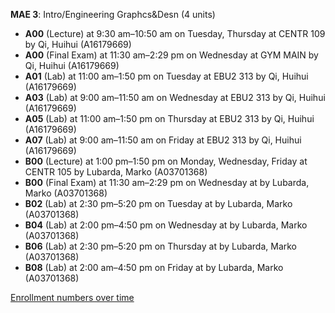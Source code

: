 **MAE 3**: Intro/Engineering Graphcs&Desn (4 units)

- **A00** (Lecture) at 9:30 am–10:50 am on Tuesday, Thursday at CENTR 109 by Qi, Huihui (A16179669)
- **A00** (Final Exam) at 11:30 am–2:29 pm on Wednesday at GYM MAIN by Qi, Huihui (A16179669)
- **A01** (Lab) at 11:00 am–1:50 pm on Tuesday at EBU2 313 by Qi, Huihui (A16179669)
- **A03** (Lab) at 9:00 am–11:50 am on Wednesday at EBU2 313 by Qi, Huihui (A16179669)
- **A05** (Lab) at 11:00 am–1:50 pm on Thursday at EBU2 313 by Qi, Huihui (A16179669)
- **A07** (Lab) at 9:00 am–11:50 am on Friday at EBU2 313 by Qi, Huihui (A16179669)
- **B00** (Lecture) at 1:00 pm–1:50 pm on Monday, Wednesday, Friday at CENTR 105 by Lubarda, Marko (A03701368)
- **B00** (Final Exam) at 11:30 am–2:29 pm on Wednesday at   by Lubarda, Marko (A03701368)
- **B02** (Lab) at 2:30 pm–5:20 pm on Tuesday at   by Lubarda, Marko (A03701368)
- **B04** (Lab) at 2:00 pm–4:50 pm on Wednesday at   by Lubarda, Marko (A03701368)
- **B06** (Lab) at 2:30 pm–5:20 pm on Thursday at   by Lubarda, Marko (A03701368)
- **B08** (Lab) at 2:00 am–4:50 pm on Friday at   by Lubarda, Marko (A03701368)

[Enrollment numbers over time](./MAE3.tsv)
